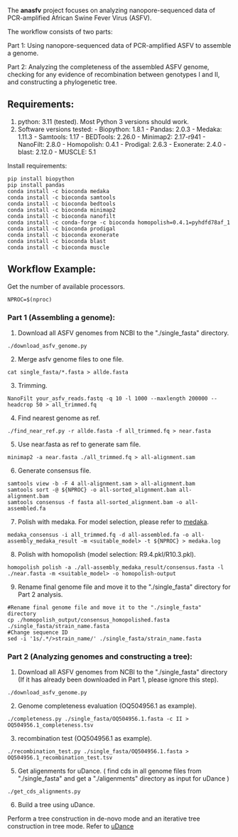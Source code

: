 
The **anasfv** project focuses on analyzing nanopore-sequenced data of PCR-amplified African Swine Fever Virus (ASFV). 

The workflow consists of two parts:

Part 1:
Using nanopore-sequenced data of PCR-amplified ASFV to assemble a genome.

Part 2:
Analyzing the completeness of the assembled ASFV genome, checking for any evidence of recombination between genotypes I and II, and constructing a phylogenetic tree.

## Requirements:

1. python: 3.11 (tested). Most Python 3 versions should work.
2. Software versions tested:
	 \- Biopython: 1.8.1
	 \- Pandas: 2.0.3
	 \- Medaka: 1.11.3
 	 \- Samtools: 1.17
  	 \- BEDTools: 2.26.0
  	 \- Minimap2: 2.17-r941
  	 \- NanoFilt: 2.8.0
  	 \- Homopolish: 0.4.1
  	 \- Prodigal: 2.6.3
  	 \- Exonerate: 2.4.0
  	 \- blast: 2.12.0
  	 \- MUSCLE: 5.1
  	 
 
Install requirements:
```
pip install biopython
pip install pandas
conda install -c bioconda medaka
conda install -c bioconda samtools
conda install -c bioconda bedtools
conda install -c bioconda minimap2
conda install -c bioconda nanofilt 
conda install -c conda-forge -c bioconda homopolish=0.4.1=pyhdfd78af_1
conda install -c bioconda prodigal
conda install -c bioconda exonerate
conda install -c bioconda blast
conda install -c bioconda muscle
```
## Workflow Example:
Get the number of available processors.
```
NPROC=$(nproc)
```
### Part 1 (Assembling a genome):
1. Download all ASFV genomes from NCBI to the "./single_fasta" directory.
```
./download_asfv_genome.py
```
2. Merge asfv genome files to one file.
```
cat single_fasta/*.fasta > allde.fasta
```
3. Trimming.
```
NanoFilt your_asfv_reads.fastq -q 10 -l 1000 --maxlength 200000 --headcrop 50 > all_trimmed.fq
```
4. Find nearest genome as ref.
```
./find_near_ref.py -r allde.fasta -f all_trimmed.fq > near.fasta
```
5. Use near.fasta as ref to generate sam file.
```
minimap2 -a near.fasta ./all_trimmed.fq > all-alignment.sam
```
6. Generate consensus file.
```
samtools view -b -F 4 all-alignment.sam > all-alignment.bam
samtools sort -@ ${NPROC} -o all-sorted_alignment.bam all-alignment.bam
samtools consensus -f fasta all-sorted_alignment.bam -o all-assembled.fa
```
7. Polish with medaka. For model selection, please refer to [medaka](https://github.com/nanoporetech/medaka#Models).
```
medaka_consensus -i all_trimmed.fq -d all-assembled.fa -o all-assembly_medaka_result -m <suitable_model> -t ${NPROC} > medaka.log
```
8. Polish with homopolish (model selection: R9.4.pkl/R10.3.pkl).
```
homopolish polish -a ./all-assembly_medaka_result/consensus.fasta -l ./near.fasta -m <suitable_model> -o homopolish-output
```
9. Rename final genome file and move it to the "./single_fasta" directory for Part 2 analysis.
```
#Rename final genome file and move it to the "./single_fasta" directory
cp ./homopolish_output/consensus_homopolished.fasta ./single_fasta/strain_name.fasta
#Change sequence ID
sed -i '1s/.*/>strain_name/' ./single_fasta/strain_name.fasta
``` 
### Part 2 (Analyzing genomes and constructing a tree):
1. Download all ASFV genomes from NCBI to the "./single_fasta" directory (If it has already been downloaded in Part 1, please ignore this step).
```
./download_asfv_genome.py
```
2. Genome completeness evaluation (OQ504956.1 as example).
```
./completeness.py ./single_fasta/OQ504956.1.fasta -c II > OQ504956.1_completeness.tsv
```
3. recombination test (OQ504956.1 as example).
```
./recombination_test.py ./single_fasta/OQ504956.1.fasta > OQ504956.1_recombination_test.tsv
```
5. Get aligenments for uDance.
( find cds in all genome files from "./single_fasta" and get a "./aligenments" directory as input for uDance )
```
./get_cds_alignments.py
```
6. Build a tree using uDance.

Perform a tree construction in de-novo mode and an iterative tree construction in tree mode.
Refer to [uDance](https://github.com/balabanmetin/uDance)
